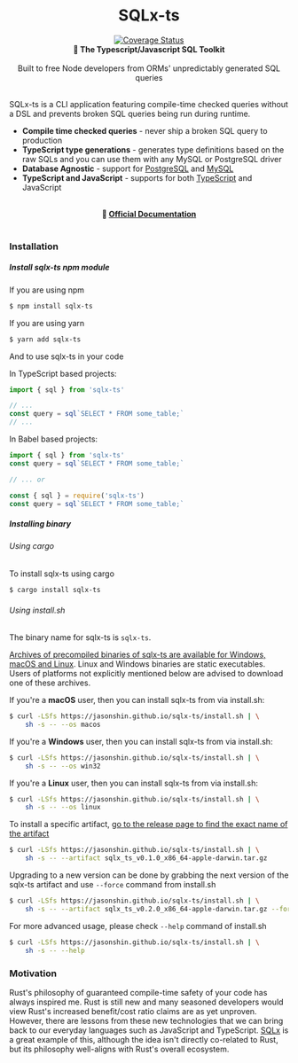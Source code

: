 <h1 align="center">SQLx-ts</h1>

<div align="center">
    <a href='https://coveralls.io/github/JasonShin/sqlx-ts?branch=main'><img src='https://coveralls.io/repos/github/JasonShin/sqlx-ts/badge.svg?branch=better-tests' alt='Coverage Status' /></a>
</div>

<div align="center">
 <strong>
   🧰 The Typescript/Javascript SQL Toolkit
 </strong>
</div>

<br />

<div align="center">
Built to free Node developers from ORMs' unpredictably generated SQL queries
</div>

<br />

SQLx-ts is a CLI application featuring compile-time checked queries without a DSL and prevents broken SQL queries being run during runtime.

- **Compile time checked queries** - never ship a broken SQL query to production
- **TypeScript type generations** - generates type definitions based on the raw SQLs and you can use them with any MySQL or PostgreSQL driver
- **Database Agnostic** - support for [PostgreSQL](http://postgresql.org/) and [MySQL](https://www.mysql.com/)
- **TypeScript and JavaScript** - supports for both [TypeScript](https://www.typescriptlang.org/) and JavaScript

<br>
<div align="center">
    <strong>
    📔 <a href="https://jasonshin.github.io/sqlx-ts/">Official Documentation</a>
    </strong>
</div>
<br>

### Installation

##### Install sqlx-ts npm module

If you are using npm
```bash
$ npm install sqlx-ts
```

If you are using yarn
```bash
$ yarn add sqlx-ts
```

And to use sqlx-ts in your code

In TypeScript based projects:

```typescript
import { sql } from 'sqlx-ts'

// ...
const query = sql`SELECT * FROM some_table;`
// ...
```


In Babel based projects:

```javascript
import { sql } from 'sqlx-ts'
const query = sql`SELECT * FROM some_table;`

// ... or

const { sql } = require('sqlx-ts')
const query = sql`SELECT * FROM some_table;`
```

##### Installing binary

###### Using cargo

To install sqlx-ts using cargo

```bash
$ cargo install sqlx-ts
```

###### Using install.sh

The binary name for sqlx-ts is `sqlx-ts`.

[Archives of precompiled binaries of sqlx-ts are available for Windows, macOS and Linux](https://github.com/JasonShin/sqlx-ts/releases). Linux and Windows binaries are static executables. Users of platforms not explicitly mentioned below are advised to download one of these archives.

If you're a **macOS** user, then you can install sqlx-ts from via install.sh:

```bash
$ curl -LSfs https://jasonshin.github.io/sqlx-ts/install.sh | \
    sh -s -- --os macos
```

If you're a **Windows** user, then you can install sqlx-ts from via install.sh:

```bash
$ curl -LSfs https://jasonshin.github.io/sqlx-ts/install.sh | \
    sh -s -- --os win32
```

If you're a **Linux** user, then you can install sqlx-ts from via install.sh:

```bash
$ curl -LSfs https://jasonshin.github.io/sqlx-ts/install.sh | \
    sh -s -- --os linux
```

To install a specific artifact, [go to the release page to find the exact name of the artifact](https://github.com/JasonShin/sqlx-ts/releases)

```bash
$ curl -LSfs https://jasonshin.github.io/sqlx-ts/install.sh | \
    sh -s -- --artifact sqlx_ts_v0.1.0_x86_64-apple-darwin.tar.gz
```

Upgrading to a new version can be done by grabbing the next version of the sqlx-ts artifact and use `--force` command from install.sh

```bash
$ curl -LSfs https://jasonshin.github.io/sqlx-ts/install.sh | \
    sh -s -- --artifact sqlx_ts_v0.2.0_x86_64-apple-darwin.tar.gz --force
```

For more advanced usage, please check `--help` command of install.sh

```bash
$ curl -LSfs https://jasonshin.github.io/sqlx-ts/install.sh | \
    sh -s -- --help
```

### Motivation

Rust's philosophy of guaranteed compile-time safety of your code has always inspired me. Rust is still new and many seasoned developers would view Rust's increased benefit/cost ratio claims are as yet unproven. However, there are lessons from these new technologies that we can bring back to our everyday languages such as JavaScript and TypeScript. [SQLx](https://github.com/launchbadge/sqlx) is a great example of this, although the idea isn't directly co-related to Rust, but its philosophy well-aligns with Rust's overall ecosystem.
